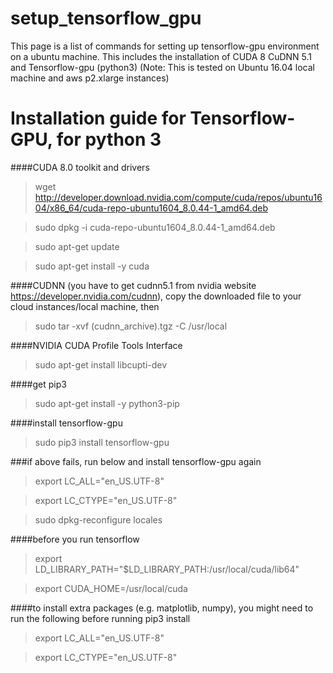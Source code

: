 # setup_tensorflow_gpu
This page is a list of commands for setting up tensorflow-gpu environment on a ubuntu machine. This includes the installation of CUDA 8 CuDNN 5.1 and Tensorflow-gpu (python3)
(Note: This is tested on Ubuntu 16.04 local machine and aws p2.xlarge instances)



# Installation guide for Tensorflow-GPU, for python 3

####CUDA 8.0 toolkit and drivers
> wget http://developer.download.nvidia.com/compute/cuda/repos/ubuntu1604/x86_64/cuda-repo-ubuntu1604_8.0.44-1_amd64.deb

> sudo dpkg -i cuda-repo-ubuntu1604_8.0.44-1_amd64.deb

> sudo apt-get update

> sudo apt-get install -y cuda

####CUDNN (you have to get cudnn5.1 from nvidia website https://developer.nvidia.com/cudnn), copy the downloaded file to your cloud instances/local machine, then
> sudo tar -xvf (cudnn_archive).tgz -C /usr/local

####NVIDIA CUDA Profile Tools Interface
> sudo apt-get install libcupti-dev

####get pip3
> sudo apt-get install -y python3-pip

####install tensorflow-gpu
> sudo pip3 install tensorflow-gpu

###if above fails, run below and install tensorflow-gpu again
> export LC_ALL="en_US.UTF-8"

> export LC_CTYPE="en_US.UTF-8"

> sudo dpkg-reconfigure locales

####before you run tensorflow
> export LD_LIBRARY_PATH="$LD_LIBRARY_PATH:/usr/local/cuda/lib64"

> export CUDA_HOME=/usr/local/cuda

####to install extra packages (e.g. matplotlib, numpy), you might need to run the following before running pip3 install
> export LC_ALL="en_US.UTF-8"

> export LC_CTYPE="en_US.UTF-8"
